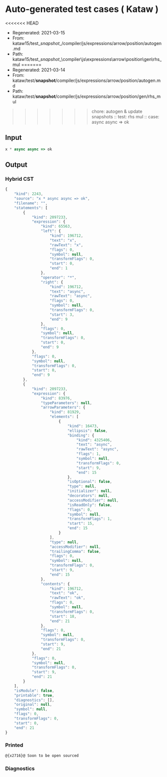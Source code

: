 # Auto-generated test cases ( Kataw )
<<<<<<< HEAD
- Regenerated: 2021-03-15
- From: kataw15/test\__snapshot__/compiler/js/expressions/arrow/position/autogen.md
- Path: kataw15/test\__snapshot__\compiler\js\expressions\arrow\position\gen\rhs_mul
=======
- Regenerated: 2021-03-14
- From: kataw/test/__snapshot__/compiler/js/expressions/arrow/position/autogen.md
- Path: kataw/test/__snapshot__/compiler/js/expressions/arrow/position/gen/rhs_mul
>>>>>>> chore: autogen & update snapshots
> :: test: rhs mul
> :: case: async async => ok
## Input

`````js
x * async async => ok
`````

## Output

### Hybrid CST

```javascript
{
    "kind": 2243,
    "source": "x * async async => ok",
    "filename": "",
    "statements": [
        {
            "kind": 2097233,
            "expression": {
                "kind": 65563,
                "left": {
                    "kind": 196712,
                    "text": "x",
                    "rawText": "x",
                    "flags": 0,
                    "symbol": null,
                    "transformFlags": 0,
                    "start": 0,
                    "end": 1
                },
                "operator": "*",
                "right": {
                    "kind": 196712,
                    "text": "async",
                    "rawText": "async",
                    "flags": 0,
                    "symbol": null,
                    "transformFlags": 0,
                    "start": 3,
                    "end": 9
                },
                "flags": 0,
                "symbol": null,
                "transformFlags": 0,
                "start": 0,
                "end": 9
            },
            "flags": 0,
            "symbol": null,
            "transformFlags": 0,
            "start": 0,
            "end": 9
        },
        {
            "kind": 2097233,
            "expression": {
                "kind": 83976,
                "typeParameters": null,
                "arrowParameters": {
                    "kind": 81929,
                    "elements": [
                        {
                            "kind": 16473,
                            "ellipsis": false,
                            "binding": {
                                "kind": 4325406,
                                "text": "async",
                                "rawText": "async",
                                "flags": 1,
                                "symbol": null,
                                "transformFlags": 0,
                                "start": 9,
                                "end": 15
                            },
                            "isOptional": false,
                            "type": null,
                            "initializer": null,
                            "decorators": null,
                            "accessModifier": null,
                            "isReadOnly": false,
                            "flags": 0,
                            "symbol": null,
                            "transformFlags": 1,
                            "start": 15,
                            "end": 15
                        }
                    ],
                    "type": null,
                    "accessModifier": null,
                    "trailingComma": false,
                    "flags": 0,
                    "symbol": null,
                    "transformFlags": 0,
                    "start": 9,
                    "end": 15
                },
                "contents": {
                    "kind": 196712,
                    "text": "ok",
                    "rawText": "ok",
                    "flags": 0,
                    "symbol": null,
                    "transformFlags": 0,
                    "start": 18,
                    "end": 21
                },
                "flags": 0,
                "symbol": null,
                "transformFlags": 0,
                "start": 9,
                "end": 21
            },
            "flags": 0,
            "symbol": null,
            "transformFlags": 0,
            "start": 9,
            "end": 21
        }
    ],
    "isModule": false,
    "printable": true,
    "diagnostics": [],
    "original": null,
    "symbol": null,
    "flags": 0,
    "transformFlags": 0,
    "start": 0,
    "end": 21
}
```

### Printed

```javascript
@{x2716}@ Soon to be open sourced
```

### Diagnostics

```javascript

```

